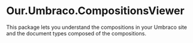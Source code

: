 # Our.Umbraco.CompositionsViewer

This package lets you understand the compositions in your Umbraco site and the document types composed of the compositions.
